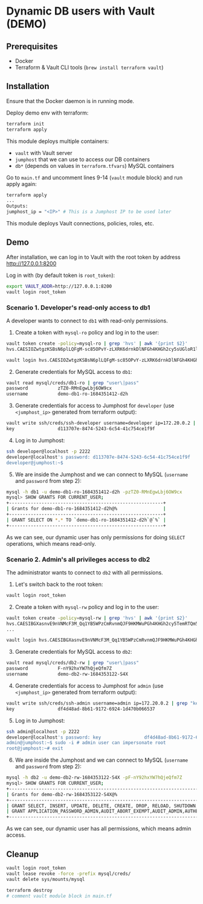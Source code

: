 # Dynamic DB users with Vault (DEMO)

## Prerequisites

- Docker
- Terraform & Vault CLI tools (`brew install terraform vault`)

## Installation

Ensure that the Docker daemon is in running mode.

Deploy demo env with terraform:

```bash
terraform init
terraform apply
```

This module deploys multiple containers:

- `vault` with Vault server
- `jumphost` that we can use to access our DB containers
- `db*` (depends on values in `terraform.tfvars`) MySQL containers

Go to `main.tf` and uncomment lines 9-14 (`vault` module block) and run apply again:

```bash
terraform apply
...
Outputs:
jumphost_ip = "<IP>" # This is a Jumphost IP to be used later
```

This module deploys Vault connections, policies, roles, etc.

## Demo

After installation, we can log in to Vault with the root token by address http://127.0.0.1:8200

Log in with (by default token is `root_token`):

```bash
export VAULT_ADDR=http://127.0.0.1:8200
vault login root_token
```

### Scenario 1. Developer's read-only access to db1

A developer wants to connect to `db1` with read-only permissions.

1. Create a token with `mysql-ro` policy and log in to the user:

```bash
vault token create -policy=mysql-ro | grep 'hvs' | awk '{print $2}'
hvs.CAESIOZwtgzKSBsN6plLQFgM-sc85OPvY-zLXRK6drnkDlNFGh4KHGh2cy5sUGloR1lWa25hVkpwbnk2NnMwYVBIZG0

vault login hvs.CAESIOZwtgzKSBsN6plLQFgM-sc85OPvY-zLXRK6drnkDlNFGh4KHGh2cy5sUGloR1lWa25hVkpwbnk2NnMwYVBIZG0
```

2. Generate credentials for MySQL access to `db1`:

```bash
vault read mysql/creds/db1-ro | grep "user\|pass"
password           zTZ0-RMnEgwLbj6OW9cx
username           demo-db1-ro-1684351412-d2h
```

3. Generate credentials for access to Jumphost for `developer` (use `<jumphost_ip>` generated from terraform output):

```bash
vault write ssh/creds/ssh-developer username=developer ip=172.20.0.2 | grep "key "
key                d113707e-8474-5243-6c54-41c754ce1f9f
```

4. Log in to Jumphost:

```bash
ssh developer@localhost -p 2222
developer@localhost's password: d113707e-8474-5243-6c54-41c754ce1f9f
developer@jumphost:~$ 
```

5. We are inside the Jumphost and we can connect to MySQL (`username` and `password` from step 2):

```bash
mysql -h db1 -u demo-db1-ro-1684351412-d2h -pzTZ0-RMnEgwLbj6OW9cx
mysql> SHOW GRANTS FOR CURRENT_USER;
+---------------------------------------------------------+
| Grants for demo-db1-ro-1684351412-d2h@%                 |
+---------------------------------------------------------+
| GRANT SELECT ON *.* TO `demo-db1-ro-1684351412-d2h`@`%` |
+---------------------------------------------------------+
```

As we can see, our dynamic user has only permissions for doing `SELECT` operations, which means read-only.

### Scenario 2. Admin's all privileges access to db2

The administrator wants to connect to `db2` with all permissions.

1. Let's switch back to the root token:

```bash
vault login root_token
```

2. Create a token with `mysql-rw` policy and log in to the user:

```bash
vault token create -policy=mysql-rw | grep 'hvs' | awk '{print $2}'
hvs.CAESIBGXasnvE9nVNMcF3M_Qq1YB5WPzCmRvnmQJF9HKMWuPGh4KHGh2cy5TemRTQm5UVWhsVWFXQjIxc2dSRHJMbVE
...

vault login hvs.CAESIBGXasnvE9nVNMcF3M_Qq1YB5WPzCmRvnmQJF9HKMWuPGh4KHGh2cy5TemRTQm5UVWhsVWFXQjIxc2dSRHJMbVE
```

3. Generate credentials for MySQL access to `db2`:

```bash
vault read mysql/creds/db2-rw | grep "user\|pass"
password           F-nY92hxYW7hQjeQfm7Z
username           demo-db2-rw-1684353122-S4X
```

4. Generate credentials for access to Jumphost for `admin` (use `<jumphost_ip>` generated from terraform output):

```bash
vault write ssh/creds/ssh-admin username=admin ip=172.20.0.2 | grep "key "
key                df4d48ad-8b61-9172-6924-1d470b066537
```

5. Log in to Jumphost:

```bash
ssh admin@localhost -p 2222
developer@localhost's password: key                df4d48ad-8b61-9172-6924-1d470b066537
admin@jumphost:~$ sudo -i # admin user can impersonate root
root@jumphost:~# exit
```

6. We are inside the Jumphost and we can connect to MySQL (`username` and `password` from step 2):

```bash
mysql -h db2 -u demo-db2-rw-1684353122-S4X -pF-nY92hxYW7hQjeQfm7Z
mysql> SHOW GRANTS FOR CURRENT_USER;
+------------------------------------------------------------------------------------------------------------------------------------------------------------------------------------------------------------------------------------------------------------------------------------------------------------------------------------------------------------------------------------------------------------------------------------------------------------------------------------------------------------------------------------------------------------------------------------------------------------------------------------------------------------------------------------------------------------------------------------------------------------------------------------------+
| Grants for demo-db2-rw-1684353122-S4X@%                                                                                                                                                                                                                                                                                                                                                                                                                                                                                                                                                                                                                                                                                                                                                  |
+------------------------------------------------------------------------------------------------------------------------------------------------------------------------------------------------------------------------------------------------------------------------------------------------------------------------------------------------------------------------------------------------------------------------------------------------------------------------------------------------------------------------------------------------------------------------------------------------------------------------------------------------------------------------------------------------------------------------------------------------------------------------------------------+
| GRANT SELECT, INSERT, UPDATE, DELETE, CREATE, DROP, RELOAD, SHUTDOWN, PROCESS, FILE, REFERENCES, INDEX, ALTER, SHOW DATABASES, SUPER, CREATE TEMPORARY TABLES, LOCK TABLES, EXECUTE, REPLICATION SLAVE, REPLICATION CLIENT, CREATE VIEW, SHOW VIEW, CREATE ROUTINE, ALTER ROUTINE, CREATE USER, EVENT, TRIGGER, CREATE TABLESPACE, CREATE ROLE, DROP ROLE ON *.* TO `demo-db2-rw-1684353122-S4X`@`%`                                                                                                                                                                                                                                                                                                                                                                                     |
| GRANT APPLICATION_PASSWORD_ADMIN,AUDIT_ABORT_EXEMPT,AUDIT_ADMIN,AUTHENTICATION_POLICY_ADMIN,BACKUP_ADMIN,BINLOG_ADMIN,BINLOG_ENCRYPTION_ADMIN,CLONE_ADMIN,CONNECTION_ADMIN,ENCRYPTION_KEY_ADMIN,FIREWALL_EXEMPT,FLUSH_OPTIMIZER_COSTS,FLUSH_STATUS,FLUSH_TABLES,FLUSH_USER_RESOURCES,GROUP_REPLICATION_ADMIN,GROUP_REPLICATION_STREAM,INNODB_REDO_LOG_ARCHIVE,INNODB_REDO_LOG_ENABLE,PASSWORDLESS_USER_ADMIN,PERSIST_RO_VARIABLES_ADMIN,REPLICATION_APPLIER,REPLICATION_SLAVE_ADMIN,RESOURCE_GROUP_ADMIN,RESOURCE_GROUP_USER,ROLE_ADMIN,SENSITIVE_VARIABLES_OBSERVER,SERVICE_CONNECTION_ADMIN,SESSION_VARIABLES_ADMIN,SET_USER_ID,SHOW_ROUTINE,SYSTEM_USER,SYSTEM_VARIABLES_ADMIN,TABLE_ENCRYPTION_ADMIN,TELEMETRY_LOG_ADMIN,XA_RECOVER_ADMIN ON *.* TO `demo-db2-rw-1684353122-S4X`@`%` |
+------------------------------------------------------------------------------------------------------------------------------------------------------------------------------------------------------------------------------------------------------------------------------------------------------------------------------------------------------------------------------------------------------------------------------------------------------------------------------------------------------------------------------------------------------------------------------------------------------------------------------------------------------------------------------------------------------------------------------------------------------------------------------------------+
```

As we can see, our dynamic user has all permissions, which means admin access.

## Cleanup

```bash
vault login root_token
vault lease revoke -force -prefix mysql/creds/
vault delete sys/mounts/mysql

terraform destroy
# comment vault module block in main.tf
```
